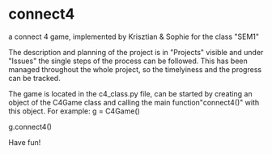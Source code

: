 # connect4
a connect 4 game, implemented by Krisztian &amp; Sophie for the class "SEM1"

The description and planning of the project is in "Projects" visible and under "Issues" the
single steps of the process can be followed. This has been managed throughout the whole 
project, so the timelyiness and the progress can be tracked.


The game is located in the c4_class.py file, can be started by creating an object
of the C4Game class and calling the main function"connect4()" with this object. For example:
g = C4Game()

g.connect4()

Have fun!
